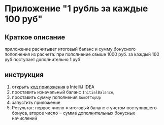 # Приложение "1 рубль за каждые 100 руб"

## Краткое описание

приложение расчитывет итоговый баланс и сумму бонусного пополнения из расчета: при пополнение свыше 1000 руб. за каждый 100 руб поступает дополнительно 1 руб

## инструкция
1. открыть [код приложения](https://github.com/GrebenkovaMaria/JavaQA_HW_3.2/blob/main/src/Main.java) в IntelliJ IDEA 
2. проставить изначальный баланс ``` InitialBalance ```, 
3. проставить сумму пополнения ``` SumOfTopUp ```
4. запустить приложение
5. Результат: первое число  = итоговый баланс с учетом поступившего бонуса, второе число = сумма дополнительных бонусных начислений 


